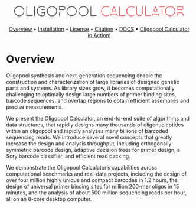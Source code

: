 <h1 align="center">
    <a href="https://github.com/ayaanhossain/oligopool/">
        <img src="https://raw.githubusercontent.com/ayaanhossain/repfmt/main/oligopool/img/logo.svg"  alt="Non-Repetitive Parts Calculator" width="460" class="center"/>
    </a>
</h1>

<p align="center">
  <a href="#Overview">Overview</a> •
  <a href="#Installation">Installation</a> •
  <a href="#License">License</a> •
  <a href="#Citation">Citation</a> •
  <a href="https://github.com/ayaanhossain/oligopool/blob/master/docs/DOCS.md">DOCS</a> •
  <a href="#Oligopool-Calculator-in-Action">Oligopool Calculator in Action!</a>
</p>

# Overview

Oligopool synthesis and next-generation sequencing enable the construction and characterization of large libraries of designed genetic parts and systems. As library sizes grow, it becomes computationally challenging to optimally design large numbers of primer binding sites, barcode sequences, and overlap regions to obtain efficient assemblies and precise measurements.

We present the Oligopool Calculator, an end-to-end suite of algorithms and data structures, that rapidly designs many thousands of oligonucleotides within an oligopool and rapidly analyzes many billions of barcoded sequencing reads. We introduce several novel concepts that greatly increase the design and analysis throughput, including orthogonally symmetric barcode design, adaptive decision trees for primer design, a Scry barcode classifier, and efficient read packing.

We demonstrate the Oligopool Calculator’s capabilities across computational benchmarks and real-data projects, including the design of over four million highly unique and compact barcodes in 1.2 hours, the design of universal primer binding sites for million 200-mer oligos in 15 minutes, and the analysis of about 500 million sequencing reads per hour, all on an 8-core desktop computer.